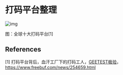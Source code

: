 # 打码平台整理



![img](https://image-host-toky.oss-cn-shanghai.aliyuncs.com/1605172568_5facfd5886f74737e31b8-20201113111117808.jpg!small)


图：全球十大打码平台[1]



## References

\[1] 打码平台背后，血汗工厂下的打码工人，[GEETEST极验](https://www.freebuf.com/author/GEETEST%E6%9E%81%E9%AA%8C)，https://www.freebuf.com/news/254659.html